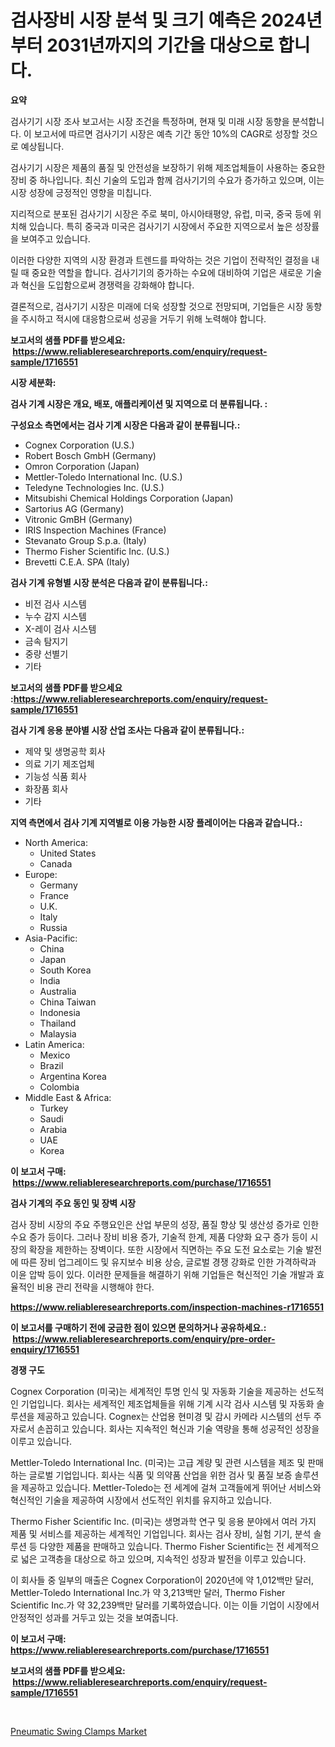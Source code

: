 <p><h1>검사장비 시장 분석 및 크기 예측은 2024년부터 2031년까지의 기간을 대상으로 합니다.</h1></p><p><strong>요약</strong></p>
<p><p>검사기기 시장 조사 보고서는 시장 조건을 특정하며, 현재 및 미래 시장 동향을 분석합니다. 이 보고서에 따르면 검사기기 시장은 예측 기간 동안 10%의 CAGR로 성장할 것으로 예상됩니다.</p><p>검사기기 시장은 제품의 품질 및 안전성을 보장하기 위해 제조업체들이 사용하는 중요한 장비 중 하나입니다. 최신 기술의 도입과 함께 검사기기의 수요가 증가하고 있으며, 이는 시장 성장에 긍정적인 영향을 미칩니다.</p><p>지리적으로 분포된 검사기기 시장은 주로 북미, 아시아태평양, 유럽, 미국, 중국 등에 위치해 있습니다. 특히 중국과 미국은 검사기기 시장에서 주요한 지역으로서 높은 성장률을 보여주고 있습니다.</p><p>이러한 다양한 지역의 시장 환경과 트렌드를 파악하는 것은 기업이 전략적인 결정을 내릴 때 중요한 역할을 합니다. 검사기기의 증가하는 수요에 대비하여 기업은 새로운 기술과 혁신을 도입함으로써 경쟁력을 강화해야 합니다.</p><p>결론적으로, 검사기기 시장은 미래에 더욱 성장할 것으로 전망되며, 기업들은 시장 동향을 주시하고 적시에 대응함으로써 성공을 거두기 위해 노력해야 합니다.</p></p>
<p><strong>보고서의 샘플 PDF를 받으세요: &nbsp;<a href="https://www.reliableresearchreports.com/enquiry/request-sample/1716551">https://www.reliableresearchreports.com/enquiry/request-sample/1716551</a></strong></p>
<p><strong>시장 세분화:</strong></p>
<p><strong> 검사 기계 시장은 개요, 배포, 애플리케이션 및 지역으로 더 분류됩니다. :</strong></p>
<p><strong>구성요소 측면에서는 검사 기계 시장은 다음과 같이 분류됩니다.:</strong></p>
<p><ul><li>Cognex Corporation (U.S.)</li><li>Robert Bosch GmbH (Germany)</li><li>Omron Corporation (Japan)</li><li>Mettler-Toledo International Inc. (U.S.)</li><li>Teledyne Technologies Inc. (U.S.)</li><li>Mitsubishi Chemical Holdings Corporation (Japan)</li><li>Sartorius AG (Germany)</li><li>Vitronic GmBH (Germany)</li><li>IRIS Inspection Machines (France)</li><li>Stevanato Group S.p.a. (Italy)</li><li>Thermo Fisher Scientific Inc. (U.S.)</li><li>Brevetti C.E.A. SPA (Italy)</li></ul></p>
<p><strong> 검사 기계 유형별 시장 분석은 다음과 같이 분류됩니다.:</strong></p>
<p><ul><li>비전 검사 시스템</li><li>누수 감지 시스템</li><li>X-레이 검사 시스템</li><li>금속 탐지기</li><li>중량 선별기</li><li>기타</li></ul></p>
<p><strong>보고서의 샘플 PDF를 받으세요 :<a href="https://www.reliableresearchreports.com/enquiry/request-sample/1716551">https://www.reliableresearchreports.com/enquiry/request-sample/1716551</a></strong></p>
<p><strong> 검사 기계 응용 분야별 시장 산업 조사는 다음과 같이 분류됩니다.:</strong></p>
<p><ul><li>제약 및 생명공학 회사</li><li>의료 기기 제조업체</li><li>기능성 식품 회사</li><li>화장품 회사</li><li>기타</li></ul></p>
<p><strong>지역 측면에서 검사 기계 지역별로 이용 가능한 시장 플레이어는 다음과 같습니다.:</strong></p>
<p><ul>
    <li>
        North America:
        <ul>
            <li>United States</li>
            <li>Canada</li>
        </ul>
    </li>
    <li>
        Europe:
        <ul>
            <li>Germany</li>
            <li>France</li>
            <li>U.K.</li>
            <li>Italy</li>
            <li>Russia</li>
        </ul>
    </li>
    <li>
        Asia-Pacific:
        <ul>
            <li>China</li>
            <li>Japan</li>
            <li>South Korea</li>
            <li>India</li>
            <li>Australia</li>
            <li>China Taiwan</li>
            <li>Indonesia</li>
            <li>Thailand</li>
            <li>Malaysia</li>
        </ul>
    </li>
    <li>
        Latin America:
        <ul>
            <li>Mexico</li>
            <li>Brazil</li>
            <li>Argentina Korea</li>
            <li>Colombia</li>
        </ul>
    </li>
    <li>
        Middle East & Africa:
        <ul>
            <li>Turkey</li>
            <li>Saudi</li>
            <li>Arabia</li>
            <li>UAE</li>
            <li>Korea</li>
        </ul>
    </li>
    </ul></p>
<p><strong>이 보고서 구매: &nbsp;<a href="https://www.reliableresearchreports.com/purchase/1716551">https://www.reliableresearchreports.com/purchase/1716551</a></strong></p>
<p><strong>검사 기계의 주요 동인 및 장벽 시장</strong></p>
<p><p>검사 장비 시장의 주요 주행요인은 산업 부문의 성장, 품질 향상 및 생산성 증가로 인한 수요 증가 등이다. 그러나 장비 비용 증가, 기술적 한계, 제품 다양화 요구 증가 등이 시장의 확장을 제한하는 장벽이다. 또한 시장에서 직면하는 주요 도전 요소로는 기술 발전에 따른 장비 업그레이드 및 유지보수 비용 상승, 글로벌 경쟁 강화로 인한 가격하락과 이윤 압박 등이 있다. 이러한 문제들을 해결하기 위해 기업들은 혁신적인 기술 개발과 효율적인 비용 관리 전략을 시행해야 한다.</p></p>
<p><strong><a href="https://www.reliableresearchreports.com/inspection-machines-r1716551">https://www.reliableresearchreports.com/inspection-machines-r1716551</a></strong></p>
<p><strong>이 보고서를 구매하기 전에 궁금한 점이 있으면 문의하거나 공유하세요.: &nbsp;<a href="https://www.reliableresearchreports.com/enquiry/pre-order-enquiry/1716551">https://www.reliableresearchreports.com/enquiry/pre-order-enquiry/1716551</a></strong></p>
<p><strong>경쟁 구도</strong></p>
<p><p>Cognex Corporation (미국)는 세계적인 투명 인식 및 자동화 기술을 제공하는 선도적인 기업입니다. 회사는 세계적인 제조업체들을 위해 기계 시각 검사 시스템 및 자동화 솔루션을 제공하고 있습니다. Cognex는 산업용 현미경 및 감시 카메라 시스템의 선두 주자로서 손꼽히고 있습니다. 회사는 지속적인 혁신과 기술 역량을 통해 성공적인 성장을 이루고 있습니다.</p><p>Mettler-Toledo International Inc. (미국)는 고급 계량 및 관련 시스템을 제조 및 판매하는 글로벌 기업입니다. 회사는 식품 및 의약품 산업을 위한 검사 및 품질 보증 솔루션을 제공하고 있습니다. Mettler-Toledo는 전 세계에 걸쳐 고객들에게 뛰어난 서비스와 혁신적인 기술을 제공하여 시장에서 선도적인 위치를 유지하고 있습니다.</p><p>Thermo Fisher Scientific Inc. (미국)는 생명과학 연구 및 응용 분야에서 여러 가지 제품 및 서비스를 제공하는 세계적인 기업입니다. 회사는 검사 장비, 실험 기기, 분석 솔루션 등 다양한 제품을 판매하고 있습니다. Thermo Fisher Scientific는 전 세계적으로 넓은 고객층을 대상으로 하고 있으며, 지속적인 성장과 발전을 이루고 있습니다. </p><p>이 회사들 중 일부의 매출은 Cognex Corporation이 2020년에 약 1,012백만 달러, Mettler-Toledo International Inc.가 약 3,213백만 달러, Thermo Fisher Scientific Inc.가 약 32,239백만 달러를 기록하였습니다. 이는 이들 기업이 시장에서 안정적인 성과를 거두고 있는 것을 보여줍니다.</p></p>
<p><strong>이 보고서 구매: &nbsp; <a href="https://www.reliableresearchreports.com/purchase/1716551">https://www.reliableresearchreports.com/purchase/1716551</a></strong></p>
<p><strong>보고서의 샘플 PDF를 받으세요: &nbsp;<a href="https://www.reliableresearchreports.com/enquiry/request-sample/1716551">https://www.reliableresearchreports.com/enquiry/request-sample/1716551</a></strong><strong></strong></p>
<p>&nbsp;</p>
<p><p><a href="https://github.com/ChiragRP21/Market-Research-Report-List-4/blob/main/pneumatic-swing-clamps-market.md">Pneumatic Swing Clamps Market</a></p></p>